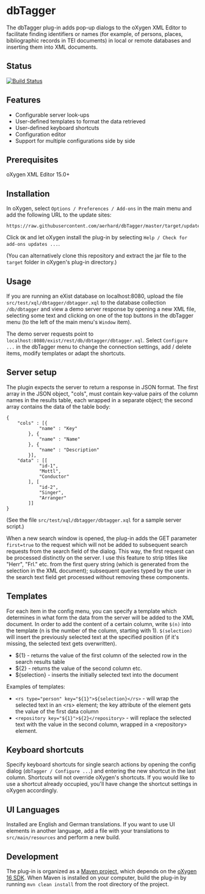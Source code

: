 dbTagger
========
The dbTagger plug-in adds pop-up dialogs to the oXygen XML Editor to facilitate finding identifiers or names (for example, of persons, places, bibliographic records in TEI documents) in local or remote databases and inserting them into XML documents.

Status
------
[![Build Status](https://travis-ci.org/aerhard/dbTagger.svg?branch=master)](https://travis-ci.org/aerhard/dbTagger)


Features
--------

- Configurable server look-ups
- User-defined templates to format the data retrieved 
- User-defined keyboard shortcuts
- Configuration editor
- Support for multiple configurations side by side

Prerequisites
-------------

oXygen XML Editor 15.0+

Installation
------------

In oXygen, select `Options / Preferences / Add-ons` in the main menu and add the following URL to the update sites: 

```
https://raw.githubusercontent.com/aerhard/dbTagger/master/target/update/latest.xml
```

Click `OK` and let oXygen install the plug-in by selecting `Help / Check for add-ons updates ...`.

(You can alternatively clone this repository and extract the jar file to the `target` folder in oXygen's plug-in directory.) 

Usage
-----

If you are running an eXist database on localhost:8080, upload the file `src/test/xql/dbtagger/dbtagger.xql` to the database collection `/db/dbtagger` and view a demo server response by opening a new XML file, selecting some text and clicking on one of the top buttons in the dbTagger menu (to the left of the main menu's `Window` item). 

The demo server requests point to `localhost:8080/exist/rest/db/dbtagger/dbtagger.xql`. Select `Configure ...` in the dbTagger menu to change the connection settings, add / delete items, modify templates or adapt the shortcuts. 


Server setup
------------

The plugin expects the server to return a response in JSON format. The first array in the JSON object, "cols", must contain key-value pairs of the column names in the results table, each wrapped in a separate object; the second array contains the data of the table body:

	{ 
		"cols" : [{ 
				"name" : "Key" 
			}, { 
				"name" : "Name" 
			}, { 
				"name" : "Description" 
			}], 
		"data" : [[
				"id-1", 
				"Mottl", 
				"Conductor"
			], [
				"id-2", 
				"Singer", 
				"Arranger"
			]] 
	}

(See the file `src/test/xql/dbtagger/dbtagger.xql` for a sample server script.)

When a new search window is opened, the plug-in adds the GET parameter `first=true` to the request which will not be added to subsequent search requests from the search field of the dialog. This way, the first request can be processed distinctly on the server. I use this feature to strip titles like "Herr", "Frl." etc. from the first query string (which is generated from the selection in the XML document); subsequent queries typed by the user in the search text field get processed without removing these components.

Templates
-------------------

For each item in the config menu, you can specify a template which determines in what form the data from the server will be added to the XML document. In order to add the content of a certain column, write `$(n)` into the template (n is the number of the column, starting with 1). `$(selection)` will insert the previously selected text at the specified position (if it's missing, the selected text gets overwritten). 

* ${1} - returns the value of the first column of the selected row in the search results table
* ${2} - returns the value of the second column
	etc.
* ${selection} - inserts the initially selected text into the document

Examples of templates:

* `<rs type="person" key="${1}">${selection}</rs>` - will wrap the selected text in an &lt;rs&gt; element; the key attribute of the element gets the value of the first data column
* `<repository key="${1}">${2}</repository>` - will replace the selected text with the value in the second column, wrapped in a &lt;repository&gt; element.

Keyboard shortcuts
------------------

Specify keyboard shortcuts for single search actions by opening the config dialog (`dbTagger / Configure ...`) and entering the new shortcut in the last column. Shortcuts will not override oXygen's shortcuts. If you would like to use a shortcut already occupied, you'll have change the shortcut settings in oXygen accordingly.

UI Languages
------------

Installed are English and German translations. If you want to use UI elements in another language, add a file with your translations to `src/main/resources` and perform a new build.

Development
-----------

The plug-in is organized as a [Maven project](http://maven.apache.org/), which depends on the [oXygen 16 SDK](http://www.oxygenxml.com/oxygen_sdk.html). When Maven is installed on your computer, build the plug-in by running `mvn clean install` from the root directory of the project. 
